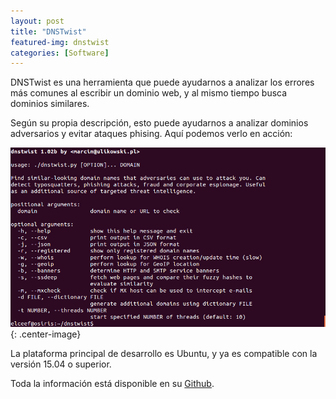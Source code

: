 ```yaml
---
layout: post
title: "DNSTwist"
featured-img: dnstwist
categories: [Software]
---
```

DNSTwist es una herramienta que puede ayudarnos a analizar los errores más comunes al escribir un dominio web, y al mismo tiempo busca dominios similares.

Según su propia descripción, esto puede ayudarnos a analizar dominios adversarios y evitar ataques phising. Aquí podemos verlo en acción:

![Instalacion de typora en linux](/assets/img/posts/dnstwistdemo.gif){: .center-image}

La plataforma principal de desarrollo es Ubuntu, y ya es compatible con la versión 15.04 o superior.

Toda la información está disponible en su [Github](https://github.com/elceef/dnstwist).
